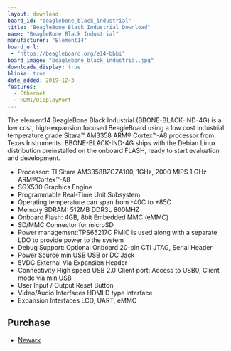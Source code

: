 ```yaml
---
layout: download
board_id: "beaglebone_black_industrial"
title: "BeagleBone Black Industrial Download"
name: "BeagleBone Black Industrial"
manufacturer: "Element14"
board_url:
 - "https://beagleboard.org/e14-bbbi"
board_image: "beaglebone_black_industrial.jpg"
downloads_display: true
blinka: true
date_added: 2019-12-3
features:
  - Ethernet
  - HDMI/DisplayPort
---
```


The element14 BeagleBone Black Industrial (BBONE-BLACK-IND-4G) is a low cost, high-expansion focused BeagleBoard using a low cost industrial temperature grade Sitara™ AM3358 ARM® Cortex™-A8 processor from Texas Instruments. BBONE-BLACK-IND-4G ships with the Debian Linux distribution preinstalled on the onboard FLASH, ready to start evaluation and development.

- Processor: TI Sitara AM3358BZCZA100, 1GHz, 2000 MIPS 1 GHz ARM®Cortex™-A8
- SGX530 Graphics Engine
- Programmable Real-Time Unit Subsystem
- Operating temperature can span from -40C to +85C
- Memory SDRAM: 512MB DDR3L 800MHZ
- Onboard Flash: 4GB, 8bit Embedded MMC (eMMC)
- SD/MMC Connector for microSD
- Power management:TPS65217C PMIC is used along with a separate LDO to provide power to the system
- Debug Support: Optional Onboard 20-pin CTI JTAG, Serial Header
- Power Source miniUSB USB or DC Jack
- 5VDC External Via Expansion Header
- Connectivity High speed USB 2.0 Client port: Access to USB0, Client mode via miniUSB
- User Input / Output Reset Button
- Video/Audio Interfaces HDMI D type interface
- Expansion Interfaces LCD, UART, eMMC

## Purchase
* [Newark](https://www.newark.com/element14/bbone-black-ind-4g/beaglebone-black-industrial/dp/76Y2810)
